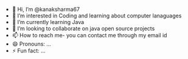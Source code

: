 - 👋 Hi, I’m @kanaksharma67
- 👀 I’m interested in Coding and learning about computer lanaguages
- 🌱 I’m currently learning Java
- 💞️ I’m looking to collaborate on java open source projects
- 📫 How to reach me- you can contact me through my email id
- 😄 Pronouns: ...
- ⚡ Fun fact: ...

<!---
kanaksharma67/kanaksharma67 is a ✨ special ✨ repository because its `README.md` (this file) appears on your GitHub profile.
You can click the Preview link to take a look at your changes.
--->
